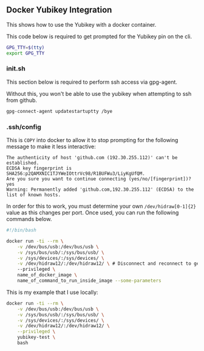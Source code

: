 ## Docker Yubikey Integration

This shows how to use the Yubikey with a docker container.

This code below is required to get prompted for the Yubikey pin on the cli.
```bash
GPG_TTY=$(tty)
export GPG_TTY
```

### init.sh
This section below is required to perform ssh access via gpg-agent.

Without this, you won't be able to use the yubikey when attempting to ssh from github.

```bash
gpg-connect-agent updatestartuptty /bye
```

### .ssh/config
This is `COPY` into docker to allow it to stop prompting for the following message to make it less interactive:

```
The authenticity of host 'github.com (192.30.255.112)' can't be established.
ECDSA key fingerprint is SHA256:p2QAMXNIC1TJYWeIOttrVc98/R1BUFWu3/LiyKgUfQM.
Are you sure you want to continue connecting (yes/no/[fingerprint])? yes
Warning: Permanently added 'github.com,192.30.255.112' (ECDSA) to the list of known hosts.
```

In order for this to work, you must determine your own `/dev/hidraw[0-1]{2}` value as this changes per port. Once used, you can run the following commands below.

```bash
#!/bin/bash

docker run -ti --rm \
    -v /dev/bus/usb:/dev/bus/usb \
    -v /sys/bus/usb/:/sys/bus/usb/ \
    -v /sys/devices/:/sys/devices/ \
    -v /dev/hidraw12/:/dev/hidraw12/ \ # Disconnect and reconnect to get device (it changes)
    --privileged \
    name_of_docker_image \
    name_of_command_to_run_inside_image --some-parameters
```

This is my example that I use locally:

```bash
docker run -ti --rm \
    -v /dev/bus/usb:/dev/bus/usb \
    -v /sys/bus/usb/:/sys/bus/usb/ \
    -v /sys/devices/:/sys/devices/ \
    -v /dev/hidraw12/:/dev/hidraw12/ \
    --privileged \
    yubikey-test \
    bash
```

